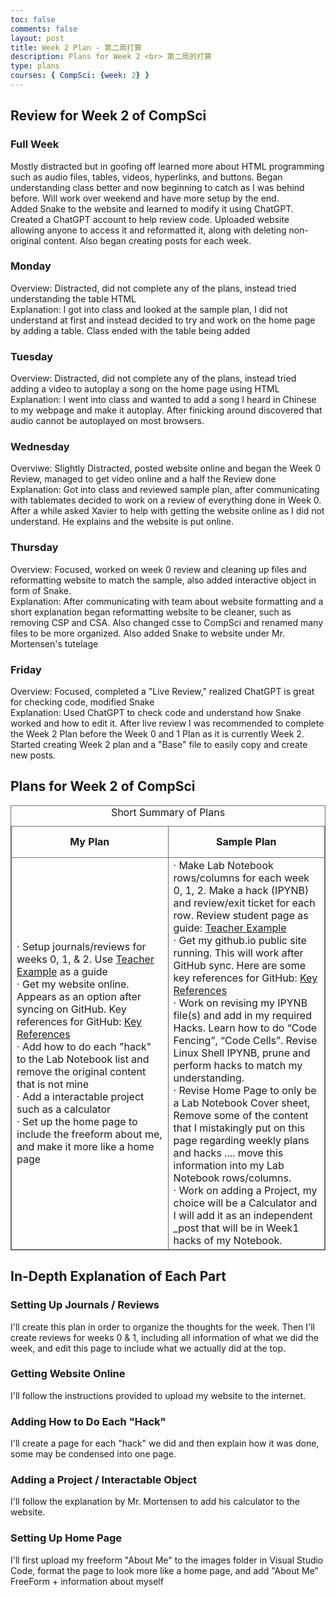 ```yaml
---
toc: false
comments: false
layout: post
title: Week 2 Plan - 第二周打算
description: Plans for Week 2 <br> 第二周的打算
type: plans
courses: { CompSci: {week: 2} }
---
```

<style>
table, th, tr, td { 
    border: 1px solid #6e6e6e;
}
</style>
## Review for Week 2 of CompSci

### Full Week
Mostly distracted but in goofing off learned more about HTML programming such as audio files, tables, videos, hyperlinks, and buttons. Began understanding class better and now beginning to catch as I was behind before. Will work over weekend and have more setup by the end. 
<br>Added Snake to the website and learned to modify it using ChatGPT. Created a ChatGPT account to help review code. Uploaded website allowing anyone to access it and reformatted it, along with deleting non-original content. Also began creating posts for each week.

### Monday
Overview: Distracted, did not complete any of the plans, instead tried understanding the table HTML
<br>Explanation: I got into class and looked at the sample plan, I did not understand at first and instead decided to try and work on the home page by adding a table. Class ended with the table being added

### Tuesday
Overview: Distracted, did not complete any of the plans, instead tried adding a video to autoplay a song on the home page using HTML
<br>Explanation: I went into class and wanted to add a song I heard in Chinese to my webpage and make it autoplay. After finicking around discovered that audio cannot be autoplayed on most browsers.

### Wednesday
Overviwe: Slightly Distracted, posted website online and began the Week 0 Review, managed to get video online and a half the Review done
<br>Explanation: Got into class and reviewed sample plan, after communicating with tablemates decided to work on a review of everything done in Week 0. After a while asked Xavier to help with getting the website online as I did not understand. He explains and the website is put online.

### Thursday
Overview: Focused, worked on week 0 review and cleaning up files and reformatting website to match the sample, also added interactive object in form of Snake.
<br>Explanation: After communicating with team about website formatting and a short explanation began reformatting website to be cleaner, such as removing CSP and CSA. Also changed csse to CompSci and renamed many files to be more organized. Also added Snake to website under Mr. Mortensen's tutelage

### Friday
Overview: Focused, completed a "Live Review," realized ChatGPT is great for checking code, modified Snake
<br>Explanation: Used ChatGPT to check code and understand how Snake worked and how to edit it. After live review I was recommended to complete the Week 2 Plan before the Week 0 and 1 Plan as it is currently Week 2. Started creating Week 2 plan and a "Base" file to easily copy and create new posts.

## Plans for Week 2 of CompSci
<table style="width:100%">
    <caption>Short Summary of Plans</caption>
    <tr style="width:50%; height:50px">
        <th style="text-align:center; width:50%">My Plan</th>
        <th style="text-align:center">Sample Plan</th>
    </tr>
    <tr style="height:500px">
        <td style="text-align:left; width:50%">
             <span>&#183;</span> Setup journals/reviews for weeks 0, 1, & 2. Use <a href="https://nighthawkcoders.github.io/student/compsci">Teacher Example</a> as a guide
             <br><span>&#183;</span> Get my website online. Appears as an option after syncing on GitHub. Key references for GitHub: <a href="https://nighthawkcoders.github.io/student/2023/08/26/GitHub_Sync.html">Key References</a>
             <br><span>&#183;</span> Add how to do each "hack" to the Lab Notebook list and remove the original content that is not mine
             <br><span>&#183;</span> Add a interactable project such as a calculator
             <br><span>&#183;</span> Set up the home page to include the freeform about me, and make it more like a home page
        </td>
        <td> 
            <span>&#183;</span> Make Lab Notebook rows/columns for each week 0, 1, 2.  Make a hack (IPYNB) and review/exit ticket for each row. Review student page as guide: <a href="https://nighthawkcoders.github.io/student/compsci">Teacher Example</a>  
            <br><span>&#183;</span> Get my github.io public site running.  This will work after GitHub sync. Here are some key references for GitHub: <a href="https://nighthawkcoders.github.io/student/2023/08/26/GitHub_Sync.html">Key References</a> 
            <br><span>&#183;</span> Work on revising my IPYNB file(s) and add in my required Hacks. Learn how to do “Code Fencing”, “Code Cells”.  Revise  Linux Shell  IPYNB, prune and perform hacks to match my understanding.
            <br><span>&#183;</span> Revise Home Page to only be a Lab Notebook Cover sheet, Remove some of the content that I mistakingly put on this page regarding weekly plans and hacks .... move this information into my Lab Notebook rows/columns. 
            <br><span>&#183;</span> Work on adding a Project, my choice will be a Calculator and I will add it as an independent _post that will be in Week1 hacks of my Notebook. 
        </td>
    </tr>
</table>

## In-Depth Explanation of Each Part

### Setting Up Journals / Reviews
I'll create this plan in order to organize the thoughts for the week. Then I'll create reviews for weeks 0 & 1, including all information of what we did the week, and edit this page to include what we actually did at the top. 

### Getting Website Online
I'll follow the instructions provided to upload my website to the internet.

### Adding How to Do Each "Hack"
I'll create a page for each "hack" we did and then explain how it was done, some may be condensed into one page. 

### Adding a Project / Interactable Object
I'll follow the explanation by Mr. Mortensen to add his calculator to the website.

### Setting Up Home Page
I'll first upload my freeform "About Me" to the images folder in Visual Studio Code, format the page to look more like a home page, and add "About Me" FreeForm + information about myself